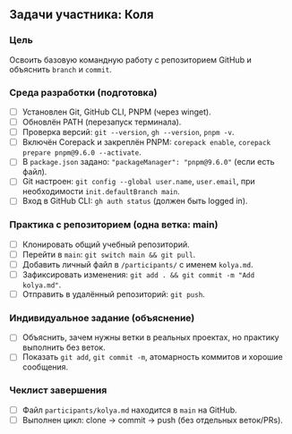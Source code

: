 ## Задачи участника: Коля

### Цель
Освоить базовую командную работу с репозиторием GitHub и объяснить `branch` и `commit`.

### Среда разработки (подготовка)
- [ ] Установлен Git, GitHub CLI, PNPM (через winget).
- [ ] Обновлён PATH (перезапуск терминала).
- [ ] Проверка версий: `git --version`, `gh --version`, `pnpm -v`.
- [ ] Включён Corepack и закреплён PNPM: `corepack enable`, `corepack prepare pnpm@9.6.0 --activate`.
- [ ] В `package.json` задано: `"packageManager": "pnpm@9.6.0"` (если есть файл).
- [ ] Git настроен: `git config --global user.name`, `user.email`, при необходимости `init.defaultBranch main`.
- [ ] Вход в GitHub CLI: `gh auth status` (должен быть logged in).

### Практика с репозиторием (одна ветка: main)
- [ ] Клонировать общий учебный репозиторий.
- [ ] Перейти в `main`: `git switch main && git pull`.
- [ ] Добавить личный файл в `/participants/` с именем `kolya.md`.
- [ ] Зафиксировать изменения: `git add . && git commit -m "Add kolya.md"`.
- [ ] Отправить в удалённый репозиторий: `git push`.

### Индивидуальное задание (объяснение)
- [ ] Объяснить, зачем нужны ветки в реальных проектах, но практику выполнить без веток.
- [ ] Показать `git add`, `git commit -m`, атомарность коммитов и хорошие сообщения.

### Чеклист завершения
- [ ] Файл `participants/kolya.md` находится в `main` на GitHub.
- [ ] Выполнен цикл: clone → commit → push (без отдельных веток/PRs).
